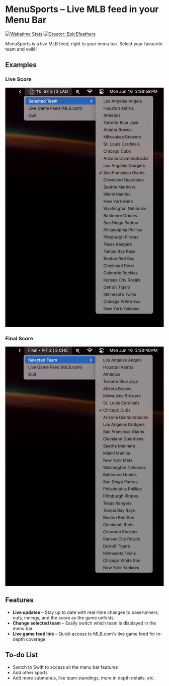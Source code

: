 # MenuSports – Live MLB feed in your Menu Bar

[![Wakatime Stats](https://wakatime.com/badge/user/bf51f838-e5c2-44d9-90ed-ec0da6b90b26/project/673b3304-882f-496a-bd1e-26705868d6b5.svg)](https://wakatime.com/badge/user/bf51f838-e5c2-44d9-90ed-ec0da6b90b26/project/673b3304-882f-496a-bd1e-26705868d6b5)
[![Creator: EpicEfeathers](https://img.shields.io/badge/Creator-EpicEfeathers-0051FF?logo=github)](https://github.com/EpicEfeathers)

MenuSports is a live MLB feed, right to your menu bar. Select your favourite team and voilá!

## Examples

### Live Score
![Example Image](images/example_image.png)

### Final Score
![Example Image of Final Score](images/example_final_image.png)


## Features
- **Live updates** – Stay up to date with real-time changes to baserunners, outs, innings, and the score as the game unfolds.
- **Change selected team** – Easily switch which team is displayed in the menu bar.
- **Live game feed link** – Quick access to MLB.com's live game feed for in-depth coverage

## To-do List
- Switch to Swift to access all the menu bar features
- Add other sports
- Add more submenus, like team standings, more in depth details, etc.